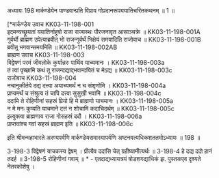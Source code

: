 अध्यायः 198
मार्कण्डेयेन पाण्डवान्प्रति विप्राय गोप्रदानरूपययातिचरितकथनम् ॥ 1 ॥

[*मार्कण्डेय उवाच 	KK03-11-198-001  
इदमन्यच्छ्रूयतां ययातिर्नाहुषो राजा राज्यस्थः पौरजनावृत आसाञ्चक्रे ॥ 	KK03-11-198-001A  
गुर्वर्थी ब्राह्मण उपेत्याब्रवीत् भो राजन्गुर्वर्थं भिक्षेयं समयादिति राजोवाच ॥	KK03-11-198-001B  
ब्रवीतु भगवान्समयमिति ॥	KK03-11-198-002AB  
ब्राह्मण उवाच 	KK03-11-198-003  
विद्वेषणं परमं जीवलोके कुर्यान्नरः पार्थिव याच्यमानः ।	KK03-11-198-003a  
तं त्वां पृच्छामि कथं तु राजन्दद्याद्भवान्दयितं च मेऽद्य ॥	KK03-11-198-003c  
राजोवाच 	KK03-11-198-004  
नचानुकीर्तये दद्य दत्त्वा अयाच्यमर्थं न च संशृणोमि ।	KK03-11-198-004a  
प्राप्यमर्थं च संश्रुत्य तं चापि दत्त्वा सुसुखी भवामि ॥	KK03-11-198-004c  
ददामि ते रोहिणीनां सहस्रं प्रियो हि मे ब्राह्मणो याचमानः ।	KK03-11-198-005a  
न मे मनः कुप्यति याचमाने दत्तं न शोचामि कदाचिदर्थम् ॥	KK03-11-198-005c  
इत्युक्त्वा ब्राह्मणाय राजा गोसहस्रं ददौ ।	KK03-11-198-006a  
प्राप्तवांश्च गवां सहस्रं ब्राह्मण इति ॥	KK03-11-198-006c  

इति श्रीमन्महाभारते अरण्यपर्वणि मार्कण्डेयसमास्यापर्वणि अष्टनवत्यधिकशततमोऽध्यायः ॥ 198 ॥

3-198-3 विद्वेषणं याचकस्य द्वेषम् । प्रीत्यैव ददासि चेत् ग्रहीष्यामीत्यर्थः ॥ 3-198-4 हे दद्य ददो हानं तदर्ह ॥ 3-198-5 रोहिणीनां गवाम् ॥ * - एतदाद्यध्यायत्रयं षोडशगद्याधिकं झ. पुस्तकएव दृश्यते नेतरकोशेषु ।
